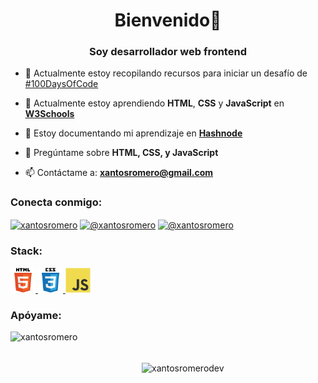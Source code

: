 <h1 align="center">Bienvenido👋</h1>
<h3 align="center">Soy desarrollador web frontend</h3>

- 🔭 Actualmente estoy recopilando recursos para iniciar un desafío de [#100DaysOfCode](#)

- 🌱 Actualmente estoy aprendiendo **HTML**, **CSS** y **JavaScript** en **[W3Schools](https://www.w3profile.com/xantosromero)**

- 📝 Estoy documentando mi aprendizaje en **[Hashnode](https://xantosromeroblog.hashnode.dev/)**

- 💬 Pregúntame sobre **HTML, CSS, y JavaScript**

- 📫 Contáctame a: **xantosromero@gmail.com**

<h3 align="left">Conecta conmigo:</h3>
<p align="left">
<a href="https://linkedin.com/in/xantosromero" target="blank"><img align="center" src="https://cdn.svgporn.com/logos/linkedin-icon.svg" alt="xantosromero" height="30" width="40" /></a>
<a href="https://hashnode.com/@xantosromero" target="blank"><img align="center" src="https://cdn.svgporn.com/logos/hashnode-icon.svg" alt="@xantosromero" height="30" width="40" /></a>
<a href="https://codepen.io/collection/NqYZpv" target="blank"><img align="center" src="https://cdn.svgporn.com/logos/codepen-icon.svg" alt="@xantosromero" height="30" width="40" /></a>
</p>

<h3 align="left">Stack:</h3>
<p align="left"> 
<a href="https://www.w3.org/html/" target="_blank" rel="noreferrer"> <img src="https://raw.githubusercontent.com/devicons/devicon/master/icons/html5/html5-original-wordmark.svg" alt="html5" width="40" height="40"/> </a> <a href="https://www.w3schools.com/css/" target="_blank" rel="noreferrer"> <img src="https://raw.githubusercontent.com/devicons/devicon/master/icons/css3/css3-original-wordmark.svg" alt="css3" width="40" height="40"/> </a> <a href="https://developer.mozilla.org/en-US/docs/Web/JavaScript" target="_blank" rel="noreferrer"> <img src="https://raw.githubusercontent.com/devicons/devicon/master/icons/javascript/javascript-original.svg" alt="javascript" width="40" height="40"/> </a> 
</p>

<h3 align="left">Apóyame:</h3>
<p><a href="https://www.buymeacoffee.com/xantosromero"> <img align="left" src="https://cdn.buymeacoffee.com/buttons/v2/default-yellow.png" height="50" width="210" alt="xantosromero" /></a></p><br><br>

<p><img align="center" src="https://github-readme-stats.vercel.app/api/top-langs?username=xantosromerodev&show_icons=true&locale=en&layout=compact" alt="xantosromerodev" /></p>
